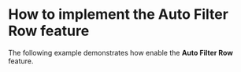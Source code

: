 # How to implement the Auto Filter Row feature


<p>The following example demonstrates how enable the <strong>Auto Filter Row</strong> feature.</p>

<br/>


